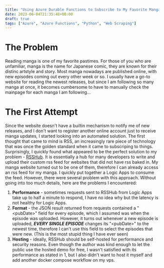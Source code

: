 ```yaml
---
title: "Using Azure Durable Functions to Subscribe to My Favorite Manga "
date: 2023-06-04T21:35:48+08:00
draft: true
tags: ["Azure", "Azure Functions", "Python", "Web Scraping"]
---
```


# The Problem
Reading manga is one of my favorite pastimes. For those of you who are unfamiliar, manga is the name for Japanese comic, they are known for their distinc artstyle and story. Most manga nowadays are published online, with new episodes coming out every other week or so. I usually have a go-to website for reading the newest releases, but since I am following so many manga at once, it becomes cumbersome to have to manually check the mainpage for each manga I am following...

# The First Attempt
Since the website doesn't have a builtin mechanism to notify me of new releases, and I don't want to register another online account just to receive manga updates, I started looking into an automated solution. The first thought that came to mind is RSS, an increasingly rare piece of technology that was once the golden standard when it came to subscriping to things. Surprisingly, I quickly found what appeared to be the perfect solution to my problem - [RSSHub](https://docs.rsshub.app/en/). It is essentially a hub for many developers to write and upload their custom rss feed for websites that did not have rss baked in. My manga website turned out to be one of them, therefore I can already access an rss feed for my manga. I quickly put together a Logic Apps to consume the feed. However, there were several problem with this approach. Without going into too much details, here are the problems I encountered:
1. **Performance** - sometimes requests sent to RSSHub from Logic Apps take up to half a minute to respond, I have no idea why but the latency is not healthy for Logic Apps.
2. **Format** - the JSON result returned from requests contained a "\<pubDate\>" field for every episode, which I assumed was when the episode was uploaded. However, it turns out whenever a new episode is uploaded, ***EVERY SINGLE EPISODE*** changes its "\<pubDate\>" to the newest time, therefore I can't use this field to select the episodes that were new. (This is the most stupid thing I have ever seen)
3. **Hosting** - ideally, RSSHub should be self-hosted for performance and security reasons. Even though the author was kind enough to let the public use the hosted demo for free, I wasn't satisfied with its performance as stated in 1, but I also didn't want to host it myself and add another docker compose workflow on my vps.

#




